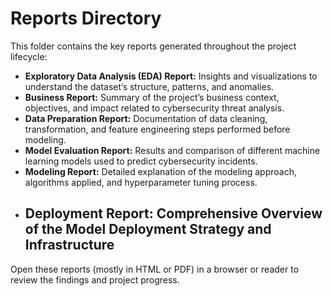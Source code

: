 # Reports Directory

This folder contains the key reports generated throughout the project lifecycle:

- **Exploratory Data Analysis (EDA) Report:** Insights and visualizations to understand the dataset’s structure, patterns, and anomalies.  
- **Business Report:** Summary of the project’s business context, objectives, and impact related to cybersecurity threat analysis.  
- **Data Preparation Report:** Documentation of data cleaning, transformation, and feature engineering steps performed before modeling.  
- **Model Evaluation Report:** Results and comparison of different machine learning models used to predict cybersecurity incidents.  
- **Modeling Report:** Detailed explanation of the modeling approach, algorithms applied, and hyperparameter tuning process.
- ## Deployment Report: Comprehensive Overview of the Model Deployment Strategy and Infrastructure


Open these reports (mostly in HTML or PDF) in a browser or reader to review the findings and project progress.
